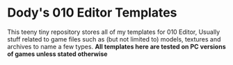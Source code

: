 # Dody's 010 Editor Templates
This teeny tiny repository stores all of my templates for 010 Editor, Usually stuff related to game files such as (but not limited to) models, textures and archives to name a few types.
**All templates here are tested on PC versions of games unless stated otherwise**